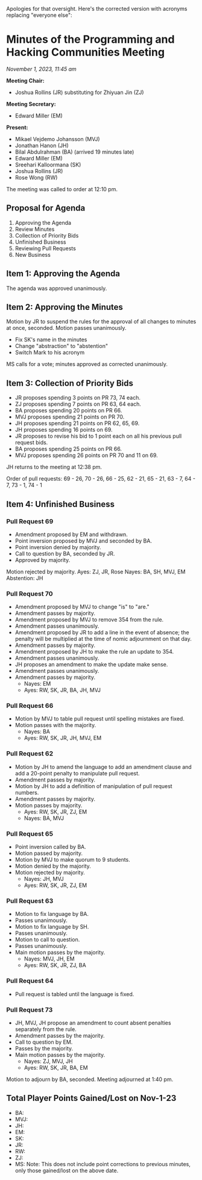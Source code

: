 Apologies for that oversight. Here's the corrected version with acronyms replacing "everyone else":

# Minutes of the Programming and Hacking Communities Meeting
*November 1, 2023, 11:45 am*

**Meeting Chair:**
- Joshua Rollins (JR) substituting for Zhiyuan Jin (ZJ)

**Meeting Secretary:**
- Edward Miller (EM)

**Present:**
- Mikael Vejdemo Johansson (MVJ)
- Jonathan Hanon (JH)
- Bilal Abdulrahman (BA) (arrived 19 minutes late)
- Edward Miller (EM)
- Sreehari Kalloormana (SK)
- Joshua Rollins (JR)
- Rose Wong (RW)

The meeting was called to order at 12:10 pm.

## Proposal for Agenda

1. Approving the Agenda 
2. Review Minutes
3. Collection of Priority Bids
4. Unfinished Business
5. Reviewing Pull Requests
6. New Business

## Item 1: Approving the Agenda 

The agenda was approved unanimously.

## Item 2: Approving the Minutes 

Motion by JR to suspend the rules for the approval of all changes to minutes at once, seconded. Motion passes unanimously.

- Fix SK's name in the minutes
- Change "abstraction" to "abstention"
- Switch Mark to his acronym

MS calls for a vote; minutes approved as corrected unanimously.

## Item 3: Collection of Priority Bids

- JR proposes spending 3 points on PR 73, 74 each.
- ZJ proposes spending 7 points on PR 63, 64 each.
- BA proposes spending 20 points on PR 66.
- MVJ proposes spending 21 points on PR 70.
- JH proposes spending 21 points on PR 62, 65, 69.
- JH proposes spending 16 points on 69.
- JR proposes to revise his bid to 1 point each on all his previous pull request bids.
- BA proposes spending 25 points on PR 66.
- MVJ proposes spending 26 points on PR 70 and 11 on 69.

JH returns to the meeting at 12:38 pm.

Order of pull requests:
69 - 26,
70 - 26,
66 - 25,
62 - 21,
65 - 21,
63 - 7,
64 - 7,
73 - 1,
74 - 1

## Item 4: Unfinished Business 

### Pull Request 69

- Amendment proposed by EM and withdrawn.
- Point inversion proposed by MVJ and seconded by BA.
- Point inversion denied by majority.
- Call to question by BA, seconded by JR.
- Approved by majority.

Motion rejected by majority.
Ayes: ZJ, JR, Rose
Nayes: BA, SH, MVJ, EM
Abstention: JH

### Pull Request 70

- Amendment proposed by MVJ to change "is" to "are."
- Amendment passes by majority.
- Amendment proposed by MVJ to remove 354 from the rule.
- Amendment passes unanimously.
- Amendment proposed by JR to add a line in the event of absence; the penalty will be multiplied at the time of nomic adjournment on that day.
- Amendment passes by majority.
- Amendment proposed by JH to make the rule an update to 354.
- Amendment passes unanimously.
- JH proposes an amendment to make the update make sense.
- Amendment passes unanimously.
- Amendment passes by majority.
  - Nayes: EM
  - Ayes: RW, SK, JR, BA, JH, MVJ

### Pull Request 66

- Motion by MVJ to table pull request until spelling mistakes are fixed.
- Motion passes with the majority.
  - Nayes: BA
  - Ayes: RW, SK, JR, JH, MVJ, EM

### Pull Request 62

- Motion by JH to amend the language to add an amendment clause and add a 20-point penalty to manipulate pull request.
- Amendment passes by majority.
- Motion by JH to add a definition of manipulation of pull request numbers.
- Amendment passes by majority.
- Motion passes by majority.
  - Ayes: RW, SK, JR, ZJ, EM
  - Nayes: BA, MVJ

### Pull Request 65

- Point inversion called by BA.
- Motion passed by majority.
- Motion by MVJ to make quorum to 9 students.
- Motion denied by the majority.
- Motion rejected by majority.
  - Nayes: JH, MVJ
  - Ayes: RW, SK, JR, ZJ, EM

### Pull Request 63

- Motion to fix language by BA.
- Passes unanimously.
- Motion to fix language by SH.
- Passes unanimously.
- Motion to call to question.
- Passes unanimously.
- Main motion passes by the majority.
  - Nayes: MVJ, JH, EM
  - Ayes: RW, SK, JR, ZJ, BA

### Pull Request 64

- Pull request is tabled until the language is fixed.

### Pull Request 73

- JH, MVJ, JH propose an amendment to count absent penalties separately from the rule.
- Amendment passes by the majority.
- Call to question by EM.
- Passes by the majority.
- Main motion passes by the majority.
  - Nayes: ZJ, MVJ, JH
  - Ayes: RW, SK, JR, BA, EM

Motion to adjourn by BA, seconded. Meeting adjourned at 1:40 pm.

## Total Player Points Gained/Lost on Nov-1-23

- BA: 
- MVJ:
- JH: 
- EM: 
- SK: 
- JR: 
- RW: 
- ZJ: 
- MS: 
Note: This does not include point corrections to previous minutes, only those gained/lost on the above date.
